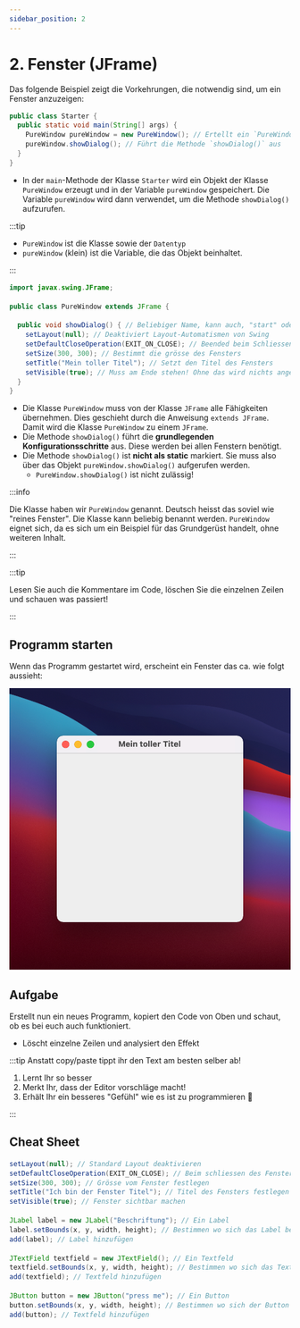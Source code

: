 ```yaml
---
sidebar_position: 2
---
```


# 2. Fenster (JFrame)

Das folgende Beispiel zeigt die Vorkehrungen, die notwendig sind, um ein Fenster anzuzeigen:

```java title="Starter.java"
public class Starter {
  public static void main(String[] args) {
    PureWindow pureWindow = new PureWindow(); // Ertellt ein `PureWindow` Objekt und speichert es in der Variable `pureWindow`
    pureWindow.showDialog(); // Führt die Methode `showDialog()` aus
  }
}
```

- In der `main`-Methode der Klasse `Starter` wird ein Objekt der Klasse `PureWindow` erzeugt und in der Variable `pureWindow` gespeichert. Die Variable `pureWindow` wird dann verwendet, um die Methode `showDialog()` aufzurufen.

:::tip

- `PureWindow` ist die Klasse sowie der `Datentyp`
- `pureWindow` (klein) ist die Variable, die das Objekt beinhaltet.

:::

```java title="PureWindow.java"
import javax.swing.JFrame;

public class PureWindow extends JFrame {

  public void showDialog() { // Beliebiger Name, kann auch, "start" oder nur "show" heissen.
    setLayout(null); // Deaktiviert Layout-Automatismen von Swing
    setDefaultCloseOperation(EXIT_ON_CLOSE); // Beended beim Schliessen des Fensters ebenfalls den Prozess
    setSize(300, 300); // Bestimmt die grösse des Fensters
    setTitle("Mein toller Titel"); // Setzt den Titel des Fensters
    setVisible(true); // Muss am Ende stehen! Ohne das wird nichts angezeigt!
  }
}
```

- Die Klasse `PureWindow` muss von der Klasse `JFrame` alle Fähigkeiten übernehmen. Dies geschieht durch die Anweisung `extends JFrame`. Damit wird die Klasse `PureWindow` zu einem `JFrame`.
- Die Methode `showDialog()` führt die **grundlegenden Konfigurationsschritte** aus. Diese werden bei allen Fenstern benötigt.
- Die Methode `showDialog()` ist **nicht als static** markiert. Sie muss also über das Objekt `pureWindow.showDialog()` aufgerufen werden.
  - `PureWindow.showDialog()` ist nicht zulässig!

:::info

Die Klasse haben wir `PureWindow` genannt. Deutsch heisst das soviel wie "reines Fenster". Die Klasse kann beliebig benannt werden. `PureWindow` eignet sich, da es sich um ein Beispiel für das Grundgerüst handelt, ohne weiteren Inhalt.

:::

:::tip

Lesen Sie auch die Kommentare im Code, löschen Sie die einzelnen Zeilen und schauen was passiert!

:::

## Programm starten

Wenn das Programm gestartet wird, erscheint ein Fenster das ca. wie folgt aussieht:

![](../img/purewindow.png)

## Aufgabe

Erstellt nun ein neues Programm, kopiert den Code von Oben und schaut, ob es bei euch auch funktioniert.

- Löscht einzelne Zeilen und analysiert den Effekt

:::tip Anstatt copy/paste tippt ihr den Text am besten selber ab!

1. Lernt Ihr so besser
2. Merkt Ihr, dass der Editor vorschläge macht!
3. Erhält Ihr ein besseres "Gefühl" wie es ist zu programmieren :superhero:

:::

## Cheat Sheet

```java
setLayout(null); // Standard Layout deaktivieren
setDefaultCloseOperation(EXIT_ON_CLOSE); // Beim schliessen des Fensters, das ganze Programm beenden
setSize(300, 300); // Grösse vom Fenster festlegen
setTitle("Ich bin der Fenster Titel"); // Titel des Fensters festlegen
setVisible(true); // Fenster sichtbar machen

JLabel label = new JLabel("Beschriftung"); // Ein Label
label.setBounds(x, y, width, height); // Bestimmen wo sich das Label befindet
add(label); // Label hinzufügen

JTextField textfield = new JTextField(); // Ein Textfeld
textfield.setBounds(x, y, width, height); // Bestimmen wo sich das Textfeld befindet
add(textfield); // Textfeld hinzufügen

JButton button = new JButton("press me"); // Ein Button
button.setBounds(x, y, width, height); // Bestimmen wo sich der Button befindet
add(button); // Textfeld hinzufügen
```

